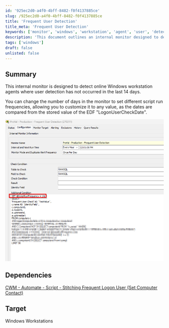 ```yaml
---
id: '925ec2d0-a4f0-4bff-8482-f0f4137885ce'
slug: /925ec2d0-a4f0-4bff-8482-f0f4137885ce
title: 'Frequent User Detection'
title_meta: 'Frequent User Detection'
keywords: ['monitor', 'windows', 'workstation', 'agent', 'user', 'detection']
description: 'This document outlines an internal monitor designed to detect online Windows workstation agents where user detection has not occurred in the last 14 days. It allows customization of the detection frequency based on the stored value of the EDF "LogonUserCheckDate".'
tags: ['windows']
draft: false
unlisted: false
---
```


## Summary

This internal monitor is designed to detect online Windows workstation agents where user detection has not occurred in the last 14 days.

You can change the number of days in the monitor to set different script run frequencies, allowing you to customize it to any value, as the dates are compared from the stored value of the EDF "LogonUserCheckDate".

![Image](../../../static/img/Frequent-User-Detection/image_1.png)

## Dependencies

[CWM - Automate - Script - Stitching Frequent Logon User (Set Computer Contact)](/docs/bef87782-0d9d-40f0-96c5-d30b589b57b4)

## Target

Windows Workstations


